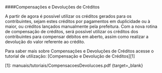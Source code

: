 ####Compensações e Devoluções de Créditos

A partir de agora é possível utilizar os créditos gerados para os contribuintes, sejam estes créditos por pagamentos em duplicidade ou à maior, ou créditos lançados manualmente pela prefeitura. 
Com a nova rotina de compensação de créditos, será possível utilizar os créditos dos contribuintes para compensar débitos em aberto, assim como realizar a devolução do valor referente ao crédito.

Para saber mais sobre Compensações e Devoluções de Créditos acesse o tutorial de utilização: [Compensação e Devolução de Créditos][1]

  [1]: manuais/tutoriais/CompensacoesDevolucoes.pdf {target=_blank}
